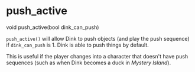 # push_active

<Prototype>void push_active(bool dink_can_push)</Prototype>

`push_active()` will allow Dink to push objects (and play the push sequence) if `dink_can_push` is 1. Dink is able to push things by default.

This is useful if the player changes into a character that doesn't have push sequences (such as when Dink becomes a duck in *Mystery Island*).
